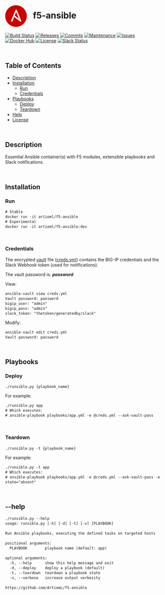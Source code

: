 # <img align="center" src="img/ansible.svg" width="70">&nbsp;&nbsp; f5-ansible
[![Build Status](https://img.shields.io/travis/ArtiomL/f5-ansible/develop.svg)](https://travis-ci.org/ArtiomL/f5-ansible)
[![Releases](https://img.shields.io/github/release/ArtiomL/f5-ansible.svg)](https://github.com/ArtiomL/f5-ansible/releases)
[![Commits](https://img.shields.io/github/commits-since/ArtiomL/f5-ansible/v1.0.0.svg?label=commits%20since)](https://github.com/ArtiomL/f5-ansible/commits/master)
[![Maintenance](https://img.shields.io/maintenance/yes/2018.svg)](https://github.com/ArtiomL/f5-ansible/graphs/code-frequency)
[![Issues](https://img.shields.io/github/issues/ArtiomL/f5-ansible.svg)](https://github.com/ArtiomL/f5-ansible/issues)
[![Docker Hub](https://img.shields.io/docker/pulls/artioml/f5-ansible.svg)](https://hub.docker.com/r/artioml/f5-ansible/)
[![License](https://img.shields.io/badge/license-MIT-blue.svg)](/LICENSE)
[![Slack Status](https://f5cloudsolutions.herokuapp.com/badge.svg)](https://f5cloudsolutions.herokuapp.com)

&nbsp;&nbsp;

## Table of Contents
- [Description](#description)
- [Installation](#installation)
	- [Run](#run)
	- [Credentials](#credentials)
- [Playbooks](#playbooks)
	- [Deploy](#deploy)
	- [Teardown](#teardown)
- [Help](#--help)
- [License](LICENSE)

&nbsp;&nbsp;

## Description

Essential Ansible container(s) with F5 modules, extensible playbooks and Slack notifications.

&nbsp;&nbsp;

## Installation

### Run
```shell
# Stable
docker run -it artioml/f5-ansible
# Experimental
docker run -it artioml/f5-ansible:dev
```

&nbsp;

### Credentials
The encrypted [vault](https://docs.ansible.com/ansible/latest/vault.html) file ([creds.yml](creds.yml)) contains the BIG-IP credentials and the Slack Webhook token (used for notifications).

The vault password is: **_password_**

View:
```shell
ansible-vault view creds.yml
Vault password: password
bigip_user: "admin"
bigip_pass: "admin"
slack_token: "thetoken/generatedby/slack"
```

Modify:
```shell
ansible-vault edit creds.yml
Vault password: password
```

&nbsp;&nbsp;

## Playbooks

### Deploy
```shell
./runsible.py {playbook_name}
```
For example:
```shell
./runsible.py app
# Which executes:
# ansible-playbook playbooks/app.yml -e @creds.yml --ask-vault-pass
```

&nbsp;

### Teardown
```shell
./runsible.py -t {playbook_name}
```
For example:
```shell
./runsible.py -t app
# Which executes:
# ansible-playbook playbooks/app.yml -e @creds.yml --ask-vault-pass -e state="absent"
```

&nbsp;&nbsp;

## --help
```shell
./runsible.py --help
usage: runsible.py [-h] [-d] [-t] [-v] [PLAYBOOK]

Run Ansible playbooks, executing the defined tasks on targeted hosts

positional arguments:
  PLAYBOOK        playbook name (default: app)

optional arguments:
  -h, --help      show this help message and exit
  -d, --deploy    deploy a playbook (default)
  -t, --teardown  teardown a playbook state
  -v, --verbose   increase output verbosity

https://github.com/ArtiomL/f5-ansible
```
